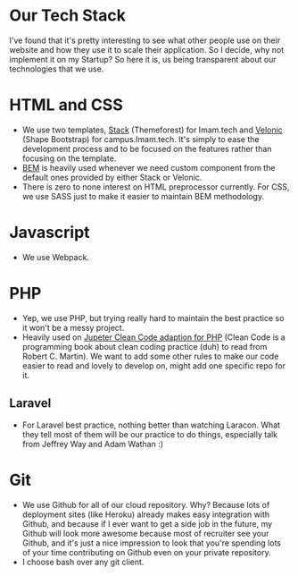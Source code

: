 # Our Tech Stack
I've found that it's pretty interesting to see what other people use on their website and how they use it to scale their application. So I decide, why not implement it on my Startup? So here it is, us being transparent about our technologies that we use.

# HTML and CSS

- We use two templates, [Stack](https://themeforest.net/item/stack-multipurpose-html-with-page-builder/19337626) (Themeforest) for Imam.tech and [Velonic](https://shapebootstrap.net/item/1525168-velonic-admin-dashboard-frontend) (Shape Bootstrap) for campus.Imam.tech. It's simply to ease the development process and to be focused on the features rather than focusing on the template.
- [BEM](http://getbem.com/) is heavily used whenever we need custom component from the default ones provided by either Stack or Velonic.
- There is zero to none interest on HTML preprocessor currently. For CSS, we use SASS just to make it easier to maintain BEM methodology.

# Javascript

- We use Webpack.

# PHP

- Yep, we use PHP, but trying really hard to maintain the best practice so it won't be a messy project.
- Heavily used on [Jupeter Clean Code adaption for PHP](https://github.com/jupeter/clean-code-php) (Clean Code is  a programming book about clean coding practice (duh) to read from Robert C. Martin). We want to add some other rules to make our code easier to read and lovely to develop on, might add one specific repo for it.

## Laravel

- For Laravel best practice, nothing better than watching Laracon. What they tell most of them will be our practice to do things, especially talk from Jeffrey Way and Adam Wathan :)

# Git

- We use Github for all of our cloud repository. Why? Because lots of deployment sites (like Heroku) already makes easy integration with Github, and because if I ever want to get a side job in the future, my Github will look more awesome because most of recruiter see your Github, and it's just a nice impression to look that you're spending lots of your time contributing on Github even on your private repository.
- I choose bash over any git client.
